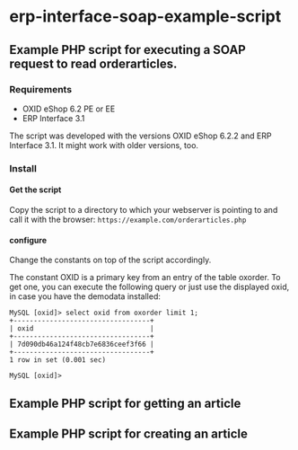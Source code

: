# erp-interface-soap-example-script
## Example PHP script for executing a SOAP request to read orderarticles.

### Requirements
- OXID eShop 6.2 PE or EE
- ERP Interface 3.1
  
The script was developed with the versions OXID eShop 6.2.2 and ERP Interface 3.1. It might work with older versions, too.

### Install
#### Get the script
Copy the script to a directory to which your webserver is pointing to and call it with the browser: `https://example.com/orderarticles.php`  
  
#### configure
Change the constants on top of the script accordingly.  

The constant OXID is a primary key from an entry of the table oxorder.
To get one, you can execute the following query or just use the displayed oxid, in case you have the demodata installed:
```mysql
MySQL [oxid]> select oxid from oxorder limit 1;
+----------------------------------+
| oxid                             |
+----------------------------------+
| 7d090db46a124f48cb7e6836ceef3f66 |
+----------------------------------+
1 row in set (0.001 sec)

MySQL [oxid]> 
```

## Example PHP script for getting an article

## Example PHP script for creating an article

